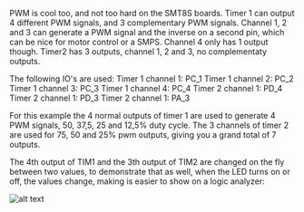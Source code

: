 PWM is cool too, and not too hard on the SMT8S boards.
Timer 1 can output 4 different PWM signals, and 3 complementary PWM signals.
Channel 1, 2 and 3 can generate a PWM signal and the inverse on a second pin, which can be nice for motor control or a SMPS.
Channel 4 only has 1 output though.
Timer2 has 3 outputs, channel 1, 2 and 3, no complementaty outputs.

The following IO's are used:
Timer 1 channel 1: PC_1
Timer 1 channel 2: PC_2
Timer 1 channel 3: PC_3
Timer 1 channel 4: PC_4
Timer 2 channel 1: PD_4
Timer 2 channel 1: PD_3
Timer 2 channel 1: PA_3

For this example the 4 normal outputs of timer 1 are used to generate 4 PWM signals, 50, 37,5, 25 and 12,5% duty cycle.
The 3 channels of timer 2 are used for 75, 50 and 25% pwm outputs, giving you a grand total of 7 outputs.

The 4th output of TIM1 and the 3th output of TIM2 are changed on the fly between two values, to demonstrate that as well, when the LED turns on or off, the values change, making is easier to show on a logic analyzer:

![alt text](https://github.com/riktw/stm8s_makefile/PWM/LA.png "7 PWM's at one!")
